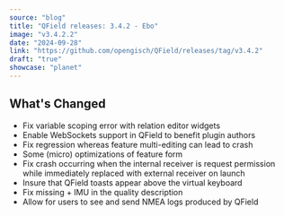 ```yaml
---
source: "blog"
title: "QField releases: 3.4.2 - Ebo"
image: "v3.4.2.2"
date: "2024-09-28"
link: "https://github.com/opengisch/QField/releases/tag/v3.4.2"
draft: "true"
showcase: "planet"
---
```


<h2>What's Changed</h2>
<ul>
<li>Fix variable scoping error with relation editor widgets</li>
<li>Enable WebSockets support in QField to benefit plugin authors</li>
<li>Fix regression whereas feature multi-editing can lead to crash</li>
<li>Some (micro) optimizations of feature form</li>
<li>Fix crash occurring when the internal receiver is request permission while immediately replaced with external receiver on launch</li>
<li>Insure that QField toasts appear above the virtual keyboard</li>
<li>Fix missing + IMU in the quality description</li>
<li>Allow for users to see and send NMEA logs produced by QField</li>
</ul>
